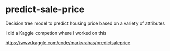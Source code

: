 # predict-sale-price
Decision tree model to predict housing price based on a variety of attributes

I did a Kaggle competion where I worked on this

https://www.kaggle.com/code/markvrahas/predictsaleprice
